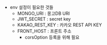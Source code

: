 * env 설정이 필요한 것들
  * MONGO_URI : 몽고DB URI
  * JWT_SECRET : secret key
  * KAKAO_REST_KEY : 카카오 REST API KEY 
  * FRONT_HOST : 프론트 주소
    * corsOption 등록을 위해 필요